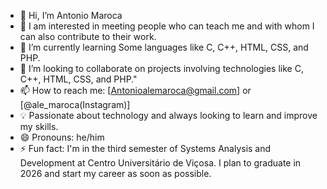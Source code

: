 - 👋 Hi, I’m Antonio Maroca
- 👀 I am interested in meeting people who can teach me and with whom I can also contribute to their work.
- 🌱 I’m currently learning Some languages like C, C++, HTML, CSS, and PHP.
- 🚀 I’m looking to collaborate on projects involving technologies like C, C++, HTML, CSS, and PHP."
- 📫 How to reach me: [Antonioalemaroca@gmail.com] or [@ale_maroca(Instagram)]
- 💡 Passionate about technology and always looking to learn and improve my skills.
- 😄 Pronouns: he/him
- ⚡ Fun fact: I'm in the third semester of Systems Analysis and Development at Centro Universitário de Viçosa.
I plan to graduate in 2026 and start my career as soon as possible.
